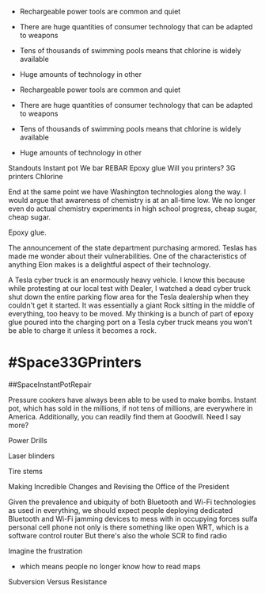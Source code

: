 * Rechargeable power tools are common and quiet 
* There are huge quantities of consumer technology that can be adapted to weapons
* Tens of thousands of swimming pools means that chlorine is widely available 
* Huge amounts of technology in other 



* Rechargeable power tools are common and quiet 
* There are huge quantities of consumer technology that can be adapted to weapons
* Tens of thousands of swimming pools means that chlorine is widely available 
* Huge amounts of technology in other 

Standouts 
Instant pot 
We bar REBAR 
Epoxy glue 
Will you printers? 
3G printers
Chlorine

End at the same point we have Washington technologies along the way. I would argue that awareness of chemistry is at an all-time low. We no longer even do actual chemistry experiments in high school progress, cheap sugar, cheap sugar.

Epoxy glue.

The announcement of the state department purchasing armored. Teslas has made me wonder about their vulnerabilities.   One of the characteristics of anything Elon makes is a delightful aspect of their technology.

A Tesla cyber truck is an enormously heavy vehicle. I know this because while protesting at our local test with Dealer, I watched a dead cyber truck shut down the entire parking flow area for the Tesla dealership when they couldn't get it started. It was essentially a giant Rock sitting in the middle of everything, too heavy to be moved. My thinking is a bunch of part of epoxy glue poured into the charging port on a Tesla cyber truck means you won't be able to charge it unless it becomes a rock.

# #Space33GPrinters

##SpaceInstantPotRepair

Pressure cookers have always been able to be used to make bombs. Instant pot, which has sold in the millions, if not tens of millions, are everywhere in America. Additionally, you can readily find them at Goodwill.  Need I say more?

Power Drills

Laser blinders

Tire stems 

Making Incredible Changes and Revising the Office of the President 

Given the prevalence and ubiquity of both Bluetooth and Wi-Fi technologies as used in everything, we should expect people deploying dedicated Bluetooth and Wi-Fi jamming devices to mess with in occupying forces sulfa personal cell phone not only is there something like open WRT, which is a software control router But there's also the whole SCR to find radio

Imagine the frustration

* which means people  no longer know how to read maps

Subversion Versus Resistance